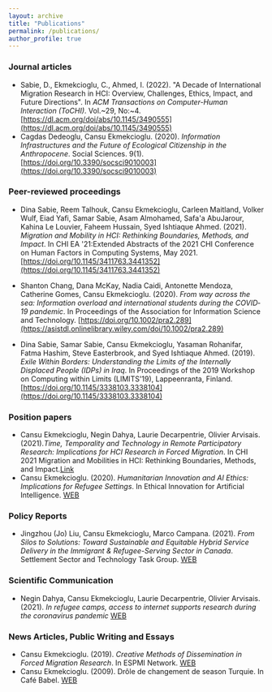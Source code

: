 ```yaml
---
layout: archive
title: "Publications"
permalink: /publications/
author_profile: true
---
```




### Journal articles

- Sabie, D., Ekmekcioglu, C., Ahmed, I. (2022). "A Decade of International Migration Research in HCI: Overview, Challenges, Ethics, Impact, and Future Directions". In *ACM Transactions on Computer-Human Interaction (ToCHI)*. Vol.~29, No:~4.[https://dl.acm.org/doi/abs/10.1145/3490555](https://dl.acm.org/doi/abs/10.1145/3490555)
- Cagdas Dedeoglu, Cansu Ekmekcioglu. (2020). *Information Infrastructures and the Future of Ecological Citizenship in the Anthropocene*. Social Sciences. 9(1).  [https://doi.org/10.3390/socsci9010003](https://doi.org/10.3390/socsci9010003) 



### Peer-reviewed proceedings

- Dina Sabie, Reem Talhouk, Cansu Ekmekcioglu, Carleen Maitland, Volker Wulf, Eiad Yafi, Samar Sabie, Asam Almohamed, Safa'a AbuJarour, Kahina Le Louvier, Faheem Hussain, Syed Ishtiaque Ahmed. (2021). *Migration and Mobility in HCI: Rethinking Boundaries, Methods, and Impact*. In CHI EA '21:Extended Abstracts of the 2021 CHI Conference on Human Factors in Computing Systems, May 2021.[https://doi.org/10.1145/3411763.3441352](https://doi.org/10.1145/3411763.3441352) 

- Shanton Chang, Dana McKay, Nadia Caidi, Antonette Mendoza, Catherine Gomes, Cansu Ekmekcioglu. (2020). *From way across the sea: Information overload and international students during the COVID‐19 pandemic*. In Proceedings of the Association for Information Science and Technology. [https://doi.org/10.1002/pra2.289](https://asistdl.onlinelibrary.wiley.com/doi/10.1002/pra2.289)

- Dina Sabie, Samar Sabie, Cansu Ekmekcioglu, Yasaman Rohanifar, Fatma Hashim, Steve Easterbrook, and Syed Ishtiaque Ahmed. (2019). *Exile Within Borders: Understanding the Limits of the Internally Displaced People (IDPs) in Iraq*. In Proceedings of the 2019 Workshop on Computing within Limits (LIMITS'19), Lappeenranta, Finland. [https://doi.org/10.1145/3338103.3338104](https://doi.org/10.1145/3338103.3338104)




### Position papers

- Cansu Ekmekcioglu, Negin Dahya, Laurie Decarpentrie, Olivier Arvisais. (2021).*Time, Temporality and Technology in Remote Participatory Research: Implications for HCI Research in Forced Migration*. In CHI 2021 Migration and Mobilities in HCI: Rethinking Boundaries, Methods, and Impact.[Link](http://www.cs.toronto.edu/~dsabie/MigrationWorkshop/Submissions/Ekmekcioglu-et-al_2021.pdf)
- Cansu Ekmekcioglu. (2020). *Humanitarian Innovation and AI Ethics: Implications for Refugee Settings*. In Ethical Innovation for Artificial Intelligence. [WEB](https://ei4ai.wordpress.com/2020/10/19/humanitarian-innovation-and-ai-ethics-implications-for-refugee-settings-by-cansu-e-dedeoglu-faculty-of-information-university-of-toronto/)

### Policy Reports

- Jingzhou (Jo) Liu, Cansu Ekmekcioglu, Marco Campana. (2021). *From Silos to Solutions: Toward Sustainable and Equitable Hybrid Service Delivery in the Immigrant & Refugee-Serving Sector in Canada*. Settlement Sector and Technology Task Group. [WEB](https://www.amssa.org/wp-content/uploads/2021/05/EN-Settlement-Sector-Technology-Task-Group-final-report-and-recommen....pdf)

### Scientific Communication

- Negin Dahya, Cansu Ekmekcioglu, Laurie Decarpentrie, Olivier Arvisais. (2021). *In refugee camps, access to internet supports research during the coronavirus pandemic* [WEB](https://theconversation.com/in-refugee-camps-access-to-internet-supports-research-during-the-coronavirus-pandemic-146468) 

### News Articles, Public Writing and Essays 

- Cansu Ekmekcioglu. (2019). *Creative Methods of Dissemination in Forced Migration Research*. In ESPMI Network. [WEB](https://espminetwork.com/cansu-e-dedoglu-dissemination-methods/)
- Cansu Ekmekcioglu. (2009). Drôle de changement de season Turquie. In Café Babel. [WEB](https://cafebabel.com/fr/article/drole-de-changement-de-saison-turque-5ae0059df723b35a145df023/)


<!---
 {% if author.googlescholar %}
 You can also find my articles on <u><a href="{{author.googlescholar}}">my Google Scholar profile</a>.</u>
 {% endif %}
 {% include base_path %}
 {% for post in site.publications reversed %}
 {% include archive-single.html %}
 {% endfor %}
 --->

